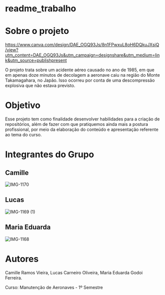 # readme_trabalho


# Sobre o projeto

https://www.canva.com/design/DAE_OGQ93Js/8n1FPwxuL8oH6DQkuJXsiQ/view?utm_content=DAE_OGQ93Js&utm_campaign=designshare&utm_medium=link&utm_source=publishpresent

O projeto trata sobre um acidente aéreo causado no ano de 1985, em que em apenas doze minutos de decolagem a aeronave caiu na região do Monte Takamagahara, no Japão. Isso ocorreu por conta de uma descompressão explosiva que não estava previsto.

# Objetivo

Esse projeto tem como finalidade desenvolver habilidades para a criação de repositórios, além de fazer com que pratiquemos ainda mais a postura profissional, por meio da elaboração do conteúdo e apresentação referente ao tema do curso.

# Integrantes do Grupo
## Camille
![IMG-1170](https://user-images.githubusercontent.com/101525549/165855857-d03aef23-8f24-4ab8-9e63-45b5fe4d5a14.jpg) 
## Lucas
![IMG-1169 (1)](https://user-images.githubusercontent.com/101525549/165856653-1e00fb51-b07a-4150-992e-b97a87225080.jpg)
## Maria Eduarda
![IMG-1168](https://user-images.githubusercontent.com/101525549/165856195-8ebd065c-903b-4dd5-bcce-6296d6db630f.jpg)



# Autores

Camille Ramos Vieira, 
Lucas Carneiro Oliveira,
Maria Eduarda Godoi Ferreira.

Curso: Manutenção de Aeronaves - 1º Semestre


